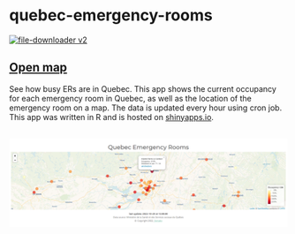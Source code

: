 # quebec-emergency-rooms
[![file-downloader v2](https://github.com/jlomako/quebec-emergency-rooms/actions/workflows/file-downloader.yml/badge.svg)](https://github.com/jlomako/quebec-emergency-rooms/actions/workflows/file-downloader.yml)

## <a href="https://jlomako.shinyapps.io/quebec-emergency-rooms/">Open map</a>

See how busy ERs are in Quebec. This app shows the current occupancy for 
each emergency room in Quebec, as well as the location of the emergency room on a map.
The data is updated every hour using cron job.
This app was written in R and is hosted on <a href="https://jlomako.shinyapps.io/quebec-emergency-rooms/">shinyapps.io</a>. 


<br>
<a href="https://jlomako.shinyapps.io/quebec-emergency-rooms/"><img src="screenshot.png" alt="screenshot"></a>

